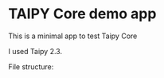 # TAIPY Core demo app

This is a minimal app to test Taipy Core

I used Taipy 2.3.

File structure:

